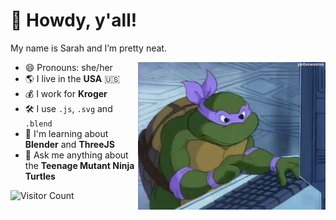 # 🤠 Howdy, y'all!

My name is Sarah and I’m pretty neat.

<img src='https://github.com/zarahzachz/zarahzachz/blob/master/donnie.gif' alt='Donatello from Teenage Mutant Ninja Turtles types wildly on 90s desktop computer' width='300px' align='right'/>

- 😄 Pronouns: she/her
- 🌎 I live in the **USA** 🇺🇸
- 💰 I work for **Kroger**
- 🛠 I use `.js`, `.svg` and `.blend`
- 🌱 I'm learning about **Blender** and **ThreeJS**
- 💬 Ask me anything about the **Teenage Mutant Ninja Turtles**

![Visitor Count](https://profile-counter.glitch.me/zarahzachz/count.svg)
